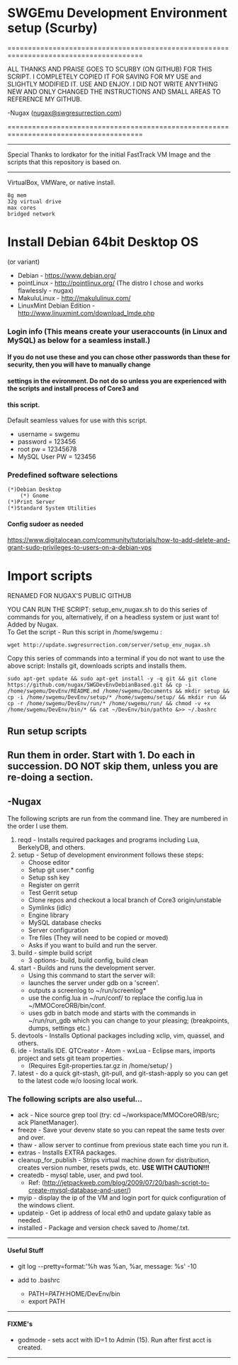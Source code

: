# SWGEmu Development Environment setup (Scurby)

=======================================================================================

ALL THANKS AND PRAISE GOES TO SCURBY (ON GITHUB) FOR THIS SCRIPT. I COMPLETELY COPIED 
IT FOR SAVING FOR MY USE and SLIGHTLY MODIFIED IT. USE AND ENJOY. I DID NOT WRITE 
ANYTHING NEW AND ONLY CHANGED THE INSTRUCTIONS AND SMALL AREAS TO REFERENCE MY GITHUB.

-Nugax (nugax@swgresurrection.com)

=======================================================================================

****************************************************************************************************************
Special Thanks to lordkator for the initial FastTrack VM Image and the scripts that this repository is based on.
****************************************************************************************************************

VirtualBox, VMWare, or native install.

	8g mem
	32g virtual drive
	max cores
	bridged network

# Install Debian 64bit Desktop OS
(or variant)
* Debian - https://www.debian.org/
* pointLinux - http://pointlinux.org/    (The distro I chose and works flawlessly - nugax)
* MakuluLinux - http://makululinux.com/
* LinuxMint Debian Edition - http://www.linuxmint.com/download_lmde.php

### Login info (This means create your useraccounts (in Linux and MySQL) as below for a seamless install.) 
#### If you do not use these and you can chose other passwords than these for security, then you will have to manually change 
#### settings in the evironment. Do not do so unless you are experienced with the scripts and install process of Core3 and 
#### this script. 

Default seamless values for use with this script.

* username = swgemu
* password = 123456
* root pw = 12345678
* MySQL User PW = 123456

### Predefined software selections

	(*)Debian Desktop
	    (*) Gnome
	(*)Print Server
	(*)Standard System Utilities

#### Config sudoer as needed

https://www.digitalocean.com/community/tutorials/how-to-add-delete-and-grant-sudo-privileges-to-users-on-a-debian-vps

# Import scripts

RENAMED FOR NUGAX'S PUBLIC GITHUB

YOU CAN RUN THE SCRIPT: setup_env_nugax.sh to do this series of commands for you, alternatively, if on a headless system or just want to!
Added by Nugax.  
To Get the script - Run this script in /home/swgemu : 

    wget http://update.swgresurrection.com/server/setup_env_nugax.sh


Copy this series of commands into a terminal if you do not want to use the above script: Installs git, downloads scripts and installs them.

	sudo apt-get update && sudo apt-get install -y -q git && git clone https://github.com/nugax/SWGDevEnvDebianBased.git && cp -i /home/swgemu/DevEnv/README.md /home/swgemu/Documents && mkdir setup && cp -i /home/swgemu/DevEnv/setup/* /home/swgemu/setup/ && mkdir run && cp -r /home/swgemu/DevEnv/run/* /home/swgemu/run/ && chmod -v +x /home/swgemu/DevEnv/bin/* && cat ~/DevEnv/bin/pathto &>> ~/.bashrc

## Run setup scripts
## Run them in order. Start with 1. Do each in succession. DO NOT skip them, unless you are re-doing a section.
## -Nugax

The following scripts are run from the command line. They are numbered in the order I use them.

1. reqd - Installs required packages and programs including Lua, BerkelyDB, and others.
2. setup - Setup of development environment follows these steps:
   * Choose editor
   * Setup git user.* config
   * Setup ssh key
   * Register on gerrit
   * Test Gerrit setup
   * Clone repos and checkout a local branch of Core3 origin/unstable
   * Symlinks (idlc)
   * Engine library
   * MySQL database checks
   * Server configuration
   * Tre files (They will need to be copied or moved)
   * Asks if you want to build and run the server.
3. build - simple build script
   * 3 options- build, build config, build clean
4. start - Builds and runs the development server.
   * Using this command to start the server will:
   * launches the server under gdb on a 'screen'.
   * outputs a screenlog to ~/run/screenlog*
   * use the config.lua in ~/run/conf/ to replace the config.lua in ~/MMOCoreORB/bin/conf.
   * uses gdb in batch mode and starts with the commands  in ~/run/run_gdb which you can change to your pleasing; (breakpoints, dumps, settings etc.)
5. devtools - Installs Optional packages including xclip, vim, quassel, and others.
6. ide - Installs IDE. QTCreator - Atom - wxLua - Eclipse mars, imports project and sets git team properties.
   * (Requires Egit-properties.tar.gz in /home/setup/ )
7. latest - do a quick git-stash, git-pull, and git-stash-apply so you can get to the latest code w/o loosing local work.

### The following scripts are also useful...
* ack - Nice source grep tool (try: cd ~/workspace/MMOCoreORB/src; ack PlanetManager).
* freeze - Save your devenv state so you can repeat the same tests over and over.
* thaw - allow server to continue from previous state each time you run it.
* extras - Installs EXTRA packages.
* cleanup_for_publish - Strips virtual machine down for distribution, creates version number, resets pwds, etc. **USE WITH CAUTION!!!**
* createdb - mysql table, user, and pwd tool.
  * Ref: (http://jetpackweb.com/blog/2009/07/20/bash-script-to-create-mysql-database-and-user/)
* myip -  display the ip of the VM and login port for quick configuration of the windows client.
* updateip - Get ip address of local eth0 and update galaxy table as needed.
* installed - Package and version check saved to /home/<file>.txt.

**************************************************************************************
#### Useful Stuff
* git log --pretty=format:'%h was %an, %ar, message: %s' -10

* add to .bashrc
	* PATH=$PATH:$HOME/DevEnv/bin
	* export PATH

**************************************************************************************
#### FIXME's
* godmode - sets acct with ID=1 to Admin (15). Run after first acct is created.

**************************************************************************************
